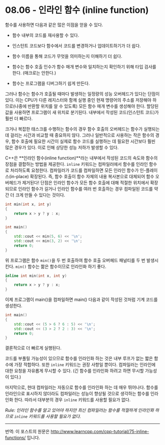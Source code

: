# 08.06 - 인라인 함수 (inline function)

함수를 사용하면 다음과 같은 많은 이점을 얻을 수 있다.

- 함수 내부의 코드를 재사용할 수 있다.

- 인스턴트 코드보다 함수에서 코드를 변경하거나 업데이트하기가 더 쉽다.

- 함수 이름을 통해 코드가 무엇을 의미하는지 이해하기 더 쉽다.

- 함수는 함수 호출 인수가 함수 매개 변수와 일치하는지 확인하기 위해 타입 검사를 한다. (매크로는 안한다.)

- 함수는 프로그램을 디버그하기 쉽게 만든다.

그러나 함수는 함수가 호출될 때마다 발생하는 일정량의 성능 오버헤드가 있다는 단점이 있다. 이는 CPU가 다른 레지스터와 함께 실행 중인 현재 명령어의 주소를 저장해야 하므로(나중에 반환할 위치를 알 수 있도록) 모든 함수 매개 변수를 생성해야 한다. 할당된 값을 사용하면 프로그램이 새 위치로 분기된다. 내부에서 작성된 코드(인스턴트 코드)가 훨씬 더 빠르다.

크거나 복잡한 태스크를 수행하는 함수의 경우 함수 호출의 오버헤드는 함수가 실행되는 데 걸리는 시간과 비교할 때 중요하지 않다. 그러나 일반적으로 사용하는 작은 함수의 경우, 함수 호출에 필요한 시간이 실제로 함수 코드를 실행하는 데 필요한 시간보다 훨씬 많은 경우가 있다. 이로 인해 상당한 성능 저하가 발생할 수 있다.

C++은 **인라인 함수(inline function)**라는 내부에서 작성된 코드의 속도와 함수의 장점을 결합하는 방법을 제공한다. `inline` 키워드는 컴파일러에서 함수를 인라인 함수로 처리하도록 요청한다. 컴파일러가 코드를 컴파일하면 모든 인라인 함수가 인-플레이스(in-place) 확장된다. 즉, 함수 호출이 함수 자체의 내용 복사본으로 대체되어 함수 오버헤드가 제거된다! 단점은 인라인 함수가 모든 함수 호출에 대해 적절한 위치에서 확장되므로 인라인 함수가 길거나 인라인 함수를 여러 번 호출하는 경우 컴파일된 코드를 약간 더 크게 만들 수 있다는 것이다.

```cpp
int min(int x, int y)
{
    return x > y ? y : x;
}
 
int main()
{
    std::cout << min(5, 6) << '\n';
    std::cout << min(3, 2) << '\n';
    return 0;
}
```

위 프로그램은 함수 `min()`을 두 번 호출하여 함수 호출 오버헤드 패널티를 두 번 발생시킨다. `min()` 함수는 짦은 함수이므로 인라인화 하기 좋다.

```cpp
inline int min(int x, int y)
{
    return x > y ? y : x;
}
```

이제 프로그램이 main()을 컴파일하면 main() 다음과 같이 작성된 것처럼 기계 코드를 생성한다.

```cpp
int main()
{
    std::cout << (5 > 6 ? 6 : 5) << '\n';
    std::cout << (3 > 2 ? 2 : 3) << '\n';
    return 0;
}
```

결론적으로 더 빠르게 실행된다.

코드를 부풀릴 가능성이 있으므로 함수를 인라인화 하는 것은 내부 루프가 없는 짧은 함수에 가장 적합하다. 또한 `inline` 키워드는 권장 사항일 뿐이다. 컴파일러는 인라인에 대한 요청을 자유롭게 무시할 수 있다. (긴 함수를 인라인화 하려고 하면 무시할 가능성이 있다.)

마지막으로, 현대 컴파일러는 자동으로 함수를 인라인화 하는 데 매우 뛰어나다. 함수를 인라인으로 표시하지 않더라도 컴파일러는 성능이 향상될 것으로 생각하는 함수를 인라인화 한다. 따라서 대부분의 경우 `inline` 키워드를 사용할 필요가 없다.

*Rule: 인라인 함수를 알고 있어야 하지만 최신 컴파일러는 함수를 적절하게 인라인화 하므로 `inline` 키워드를 사용할 필요가 없다.*

---

번역: 이 포스트의 원문은 http://www.learncpp.com/cpp-tutorial/75-inline-functions/ 입니다.